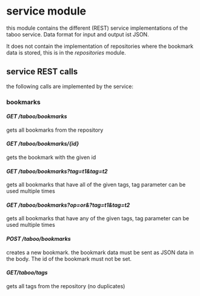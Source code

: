 # service module

this module contains the different (REST) service implementations of the taboo service. Data format for input and 
output ist JSON.

It does not contain the implementation of repositories where the bookmark data is stored,
this is in the _repositories_ module.

## service REST calls

the following calls are implemented by the service:

### bookmarks

#### _GET /taboo/bookmarks_ 
  
gets all bookmarks from the repository

#### _GET /taboo/bookmarks/{id}_

gets the bookmark with the given id 

#### _GET /taboo/bookmarks?tag=t1&tag=t2_

gets all bookmarks that have all of the given tags, tag parameter can be used multiple times
 
#### _GET /taboo/bookmarks?op=or&?tag=t1&tag=t2_

gets all bookmarks that have any of the given tags, tag parameter can be used multiple times
 
#### _POST /taboo/bookmarks_

creates a new bookmark. the bookmark data must be sent as JSON data in the body. The id of the bookmark must not be 
set.

#### _GET/taboo/tags_

gets all tags from the repository (no duplicates)

